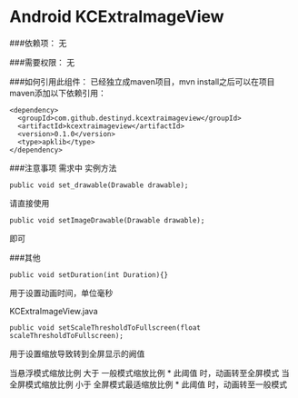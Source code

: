 Android KCExtraImageView
============================
###依赖项：
无


###需要权限：
无

###如何引用此组件：
已经独立成maven项目，mvn install之后可以在项目maven添加以下依赖引用：

```
<dependency>
  <groupId>com.github.destinyd.kcextraimageview</groupId>
  <artifactId>kcextraimageview</artifactId>
  <version>0.1.0</version>
  <type>apklib</type>
</dependency>
```

###注意事项
需求中
实例方法
```
public void set_drawable(Drawable drawable);
```
请直接使用
```
public void setImageDrawable(Drawable drawable);
```
即可

###其他
```
public void setDuration(int Duration){}
```
用于设置动画时间，单位毫秒

KCExtraImageView.java
```
public void setScaleThresholdToFullscreen(float scaleThresholdToFullscreen);
```
用于设置缩放导致转到全屏显示的阙值

当悬浮模式缩放比例 大于 一般模式缩放比例 * 此阈值 时，动画转至全屏模式
当全屏模式缩放比例 小于 全屏模式最适缩放比例 * 此阈值 时，动画转至一般模式
